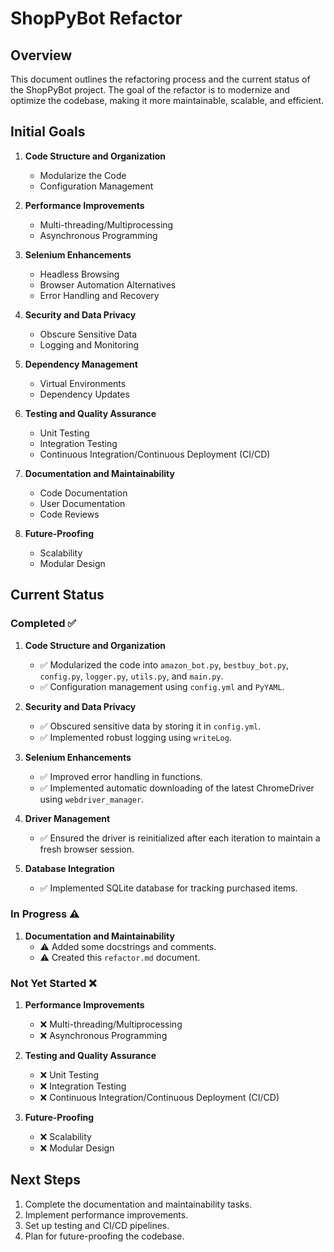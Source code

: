 # ShopPyBot Refactor

## Overview

This document outlines the refactoring process and the current status of the ShopPyBot project. The goal of the refactor is to modernize and optimize the codebase, making it more maintainable, scalable, and efficient.

## Initial Goals

1. **Code Structure and Organization**
   - Modularize the Code
   - Configuration Management

2. **Performance Improvements**
   - Multi-threading/Multiprocessing
   - Asynchronous Programming

3. **Selenium Enhancements**
   - Headless Browsing
   - Browser Automation Alternatives
   - Error Handling and Recovery

4. **Security and Data Privacy**
   - Obscure Sensitive Data
   - Logging and Monitoring

5. **Dependency Management**
   - Virtual Environments
   - Dependency Updates

6. **Testing and Quality Assurance**
   - Unit Testing
   - Integration Testing
   - Continuous Integration/Continuous Deployment (CI/CD)

7. **Documentation and Maintainability**
   - Code Documentation
   - User Documentation
   - Code Reviews

8. **Future-Proofing**
   - Scalability
   - Modular Design

## Current Status

### Completed ✅

1. **Code Structure and Organization**
   - ✅ Modularized the code into `amazon_bot.py`, `bestbuy_bot.py`, `config.py`, `logger.py`, `utils.py`, and `main.py`.
   - ✅ Configuration management using `config.yml` and `PyYAML`.

2. **Security and Data Privacy**
   - ✅ Obscured sensitive data by storing it in `config.yml`.
   - ✅ Implemented robust logging using `writeLog`.

3. **Selenium Enhancements**
   - ✅ Improved error handling in functions.
   - ✅ Implemented automatic downloading of the latest ChromeDriver using `webdriver_manager`.

4. **Driver Management**
   - ✅ Ensured the driver is reinitialized after each iteration to maintain a fresh browser session.

5. **Database Integration**
   - ✅ Implemented SQLite database for tracking purchased items.

### In Progress ⚠️

1. **Documentation and Maintainability**
   - ⚠️ Added some docstrings and comments.
   - ⚠️ Created this `refactor.md` document.

### Not Yet Started ❌

1. **Performance Improvements**
   - ❌ Multi-threading/Multiprocessing
   - ❌ Asynchronous Programming

2. **Testing and Quality Assurance**
   - ❌ Unit Testing
   - ❌ Integration Testing
   - ❌ Continuous Integration/Continuous Deployment (CI/CD)

3. **Future-Proofing**
   - ❌ Scalability
   - ❌ Modular Design

## Next Steps

1. Complete the documentation and maintainability tasks.
2. Implement performance improvements.
3. Set up testing and CI/CD pipelines.
4. Plan for future-proofing the codebase.
